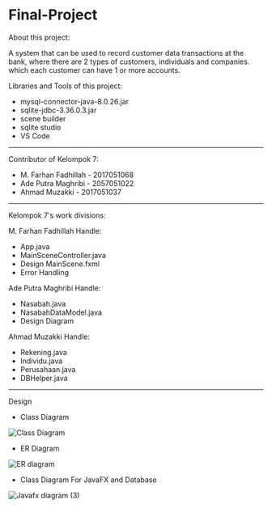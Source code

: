 # Final-Project

About this project:

A system that can be used to record customer data transactions at the bank, where there are 2 types of customers, individuals and companies. which each customer can have 1 or more accounts.


Libraries and Tools of this project:

- mysql-connector-java-8.0.26.jar
- sqlite-jdbc-3.36.0.3.jar
- scene builder
- sqlite studio
- VS Code
-------------------------------------------

Contributor of Kelompok 7:

- M. Farhan Fadhillah - 2017051068
- Ade Putra Maghribi - 2057051022
- Ahmad Muzakki - 2017051037

-------------------------------------------

Kelompok 7's work divisions:

M. Farhan Fadhillah Handle:
- App.java
- MainSceneController.java
- Design MainScene.fxml
- Error Handling

Ade Putra Maghribi Handle:
- Nasabah.java
- NasabahDataModel.java
- Design Diagram

Ahmad Muzakki Handle:
- Rekening.java
- Individu.java
- Perusahaan.java
- DBHelper.java
-------------------------------------------
Design 

- Class Diagram

![Class Diagram](https://user-images.githubusercontent.com/95565811/147462049-45deba12-13e6-4349-8617-236f777217c8.jpg)


- ER Diagram

![ER diagram](https://user-images.githubusercontent.com/95565811/147468550-ac0d26b6-39f0-44ef-a0e9-0b768b3c2434.jpg)



- Class Diagram For JavaFX and Database

![Javafx diagram (3)](https://user-images.githubusercontent.com/95565811/147468571-2046577d-4556-4e45-b7e1-e2d573e696e4.jpg)


